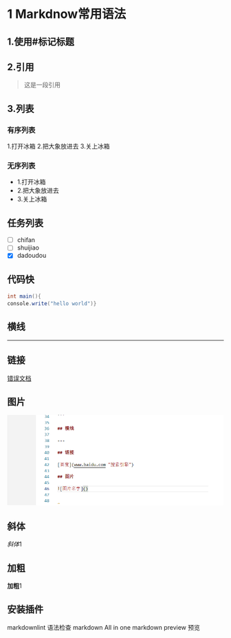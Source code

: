 # 1 Markdnow常用语法

## 1.使用#标记标题  

## 2.引用

>这是一段引用

## 3.列表

### 有序列表

1.打开冰箱
2.把大象放进去
3.关上冰箱

### 无序列表

- 1.打开冰箱
- 2.把大象放进去
- 3.关上冰箱

## 任务列表

- [ ] chifan  
- [ ] shuijiao
- [x] dadoudou

## 代码快

```csharp
int main(){
console.write("hello world")}
```

## 横线

---

## 链接

[错误文档](https://www.jianshu.com/p/51523a1c6fe1)

## 图片

![图片名字](../../图片/实例图片1.png)

## 斜体

*斜体*1

## 加粗

**加粗**1

## 安装插件

markdownlint 语法检查
markdown All in one
markdown preview 预览
